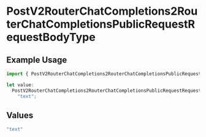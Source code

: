 # PostV2RouterChatCompletions2RouterChatCompletionsPublicRequestRequestBodyType

## Example Usage

```typescript
import { PostV2RouterChatCompletions2RouterChatCompletionsPublicRequestRequestBodyType } from "orq-poc-typescript/models/operations";

let value:
  PostV2RouterChatCompletions2RouterChatCompletionsPublicRequestRequestBodyType =
    "text";
```

## Values

```typescript
"text"
```